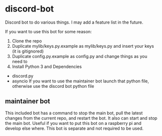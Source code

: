 # discord-bot

Discord bot to do various things. I may add a feature list in the future.

If you want to use this bot for some reason: 

1. Clone the repo
1. Duplicate mylib/keys.py.example as mylib/keys.py and insert your keys (it is gitignored)
1. Duplicate config.py.example as config.py and change things as you need to
1. Install Python 3 and Dependencies
  * discord.py
  * asyncio
If you want to use the maintainer bot launch that python file, otherwise use the discord bot python file

## maintainer bot

This included bot has a command to stop the main bot, pull the latest changes from the current repo, and restart the bot. It also can start and stop the main bot. Useful if you want to put this bot on a raspberry pi and develop else where. This bot is separate and not required to be used.  
